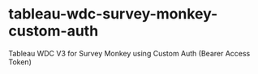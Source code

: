 # tableau-wdc-survey-monkey-custom-auth
Tableau WDC V3 for Survey Monkey using Custom Auth (Bearer Access Token)

